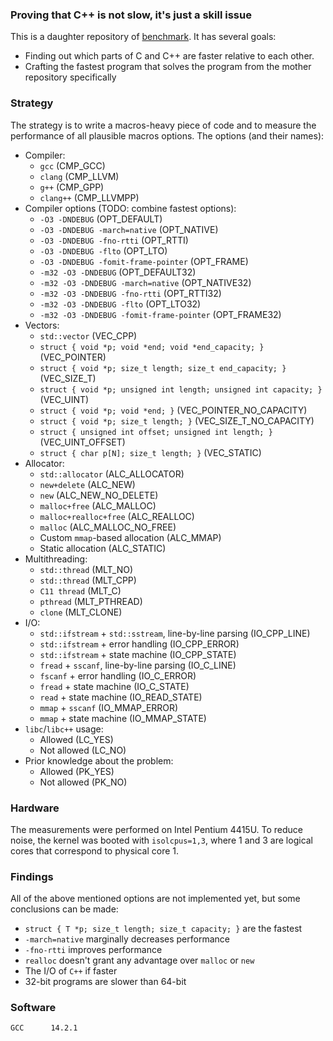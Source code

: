 ### Proving that C++ is not slow, it's just a skill issue

This is a daughter repository of [benchmark](https://github.com/kyrylo-sovailo/benchmark). It has several goals:
 - Finding out which parts of C and C++ are faster relative to each other.
 - Crafting the fastest program that solves the program from the mother repository specifically

### Strategy

The strategy is to write a macros-heavy piece of code and to measure the performance of all plausible macros options. The options (and their names):
 - Compiler:
    - `gcc` (CMP_GCC)
    - `clang` (CMP_LLVM)
    - `g++` (CMP_GPP)
    - `clang++` (CMP_LLVMPP)
 - Compiler options (TODO: combine fastest options):
    - `-O3 -DNDEBUG` (OPT_DEFAULT)
    - `-O3 -DNDEBUG -march=native` (OPT_NATIVE)
    - `-O3 -DNDEBUG -fno-rtti` (OPT_RTTI)
    - `-O3 -DNDEBUG -flto` (OPT_LTO)
    - `-O3 -DNDEBUG -fomit-frame-pointer` (OPT_FRAME)
    - `-m32 -O3 -DNDEBUG` (OPT_DEFAULT32)
    - `-m32 -O3 -DNDEBUG -march=native` (OPT_NATIVE32)
    - `-m32 -O3 -DNDEBUG -fno-rtti` (OPT_RTTI32)
    - `-m32 -O3 -DNDEBUG -flto` (OPT_LTO32)
    - `-m32 -O3 -DNDEBUG -fomit-frame-pointer` (OPT_FRAME32)
 - Vectors:
    - `std::vector` (VEC_CPP)
    - `struct { void *p; void *end; void *end_capacity; }` (VEC_POINTER)
    - `struct { void *p; size_t length; size_t end_capacity; }` (VEC_SIZE_T)
    - `struct { void *p; unsigned int length; unsigned int capacity; }` (VEC_UINT)
    - `struct { void *p; void *end; }` (VEC_POINTER_NO_CAPACITY)
    - `struct { void *p; size_t length; }` (VEC_SIZE_T_NO_CAPACITY)
    - `struct { unsigned int offset; unsigned int length; }` (VEC_UINT_OFFSET)
    - `struct { char p[N]; size_t length; }` (VEC_STATIC)
 - Allocator:
      - `std::allocator` (ALC_ALLOCATOR)
      - `new+delete` (ALC_NEW)
      - `new` (ALC_NEW_NO_DELETE)
      - `malloc+free` (ALC_MALLOC)
      - `malloc+realloc+free` (ALC_REALLOC)
      - `malloc` (ALC_MALLOC_NO_FREE)
      - Custom `mmap`-based allocation (ALC_MMAP)
      - Static allocation (ALC_STATIC)
 - Multithreading:
      - `std::thread` (MLT_NO)
      - `std::thread` (MLT_CPP)
      - `C11 thread` (MLT_C)
      - `pthread` (MLT_PTHREAD)
      - `clone` (MLT_CLONE)
 - I/O:
    - `std::ifstream` + `std::sstream`, line-by-line parsing (IO_CPP_LINE)
    - `std::ifstream` + error handling (IO_CPP_ERROR)
    - `std::ifstream` + state machine (IO_CPP_STATE)
    - `fread` + `sscanf`, line-by-line parsing (IO_C_LINE)
    - `fscanf` + error handling (IO_C_ERROR)
    - `fread` + state machine (IO_C_STATE)
    - `read` + state machine (IO_READ_STATE)
    - `mmap` + `sscanf` (IO_MMAP_ERROR)
    - `mmap` + state machine (IO_MMAP_STATE)
  - `libc`/`libc++` usage:
    - Allowed (LC_YES)
    - Not allowed (LC_NO)
 - Prior knowledge about the problem:
    - Allowed (PK_YES)
    - Not allowed (PK_NO)

### Hardware

The measurements were performed on Intel Pentium 4415U. To reduce noise, the kernel was booted with `isolcpus=1,3`, where 1 and 3 are logical cores that correspond to physical core 1.

### Findings

All of the above mentioned options are not implemented yet, but some conclusions can be made:
 - `struct { T *p; size_t length; size_t capacity; }` are the fastest
 - `-march=native` marginally decreases performance
 - `-fno-rtti` improves performance
 - `realloc` doesn't grant any advantage over `malloc` or `new`
 - The I/O of `C++` if faster
 - 32-bit programs are slower than 64-bit

### Software
```
GCC      14.2.1
```